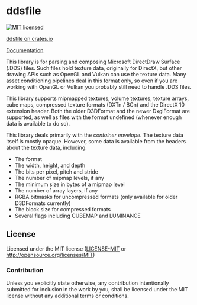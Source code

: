 # ddsfile

[![MIT licensed](https://img.shields.io/badge/license-MIT-blue.svg)](./LICENSE-MIT)

[ddsfile on crates.io](https://crates.io/crates/ddsfile)

[Documentation](https://docs.rs/ddsfile)

This library is for parsing and composing Microsoft DirectDraw Surface (.DDS)
files. Such files hold texture data, originally for DirectX, but other drawing
APIs such as OpenGL and Vulkan can use the texture data. Many asset conditioning
pipelines deal in this format only, so even if you are working with OpenGL or
Vulkan you probably still need to handle .DDS files.

This library supports mipmapped textures, volume textures, texture arrays,
cube maps, compressed texture formats (DXTn / BCn) and the DirectX 10 extension
header. Both the older D3DFormat and the newer DxgiFormat are supported, as
well as files with the format undefined (whenever enough data is available to
do so).

This library deals primarily with the *container envelope*.  The texture data
itself is mostly opaque.  However, some data is available from the headers
about the texture data, including:

* The format
* The width, height, and depth
* The bits per pixel, pitch and stride
* The number of mipmap levels, if any
* The minimum size in bytes of a mipmap level
* The number of array layers, if any
* RGBA bitmasks for uncompressed formats (only available for older D3DFormats
  currently)
* The block size for compressed formats
* Several flags including CUBEMAP and LUMINANCE

## License

Licensed under the MIT license ([LICENSE-MIT](LICENSE-MIT) or http://opensource.org/licenses/MIT)

### Contribution

Unless you explicitly state otherwise, any contribution intentionally submitted
for inclusion in the work by you, shall be licensed under the MIT license without
any additional terms or conditions.
